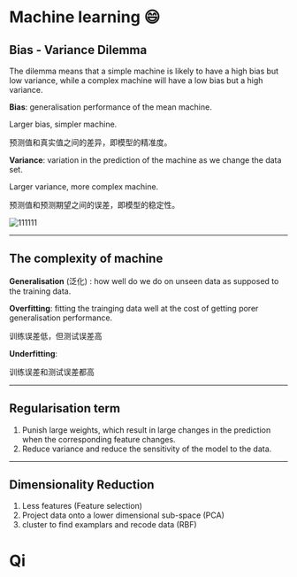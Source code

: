 # Machine learning :smile:



## Bias - Variance Dilemma 

The dilemma means that a simple machine is likely to have a high bias but low variance, while a complex machine will have a low bias but a high variance. 

**Bias**: generalisation performance of the mean machine.  

Larger bias, simpler machine.

预测值和真实值之间的差异，即模型的精准度。

**Variance**: variation in the prediction of the machine as we change the data set. 

Larger variance, more complex machine. 

预测值和预测期望之间的误差，即模型的稳定性。  

![111111](C:\Users\warmp\Desktop\111111.jpg)

---

## The complexity of machine

**Generalisation** (泛化) : how well do we do on unseen data as supposed to the training data. 

**Overfitting**: fitting the trainging data well at the cost of getting porer generalisation performance. 

训练误差低，但测试误差高

**Underfitting**: 

训练误差和测试误差都高

---

## Regularisation term

1. Punish large weights, which result in large changes in the prediction when the corresponding feature changes. 
2. Reduce variance and reduce the sensitivity of the model to the data. 

---

## Dimensionality Reduction

1. Less features (Feature selection)
2. Project data onto a lower dimensional sub-space (PCA)
3. cluster to find examplars and recode data (RBF)

# Qi
